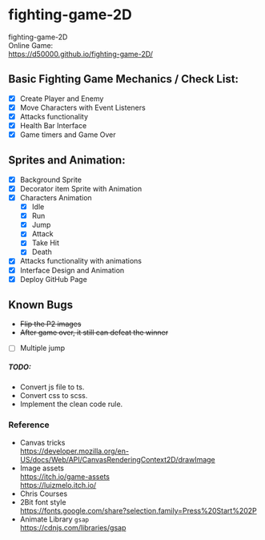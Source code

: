 # fighting-game-2D
fighting-game-2D  
Online Game:  
https://d50000.github.io/fighting-game-2D/

## Basic Fighting Game Mechanics / Check List:
- [x] Create Player and Enemy
- [x] Move Characters with Event Listeners
- [x] Attacks functionality
- [x] Health Bar Interface
- [x] Game timers and Game Over

## Sprites and Animation:
- [X] Background Sprite
- [X] Decorator item Sprite with Animation
- [X] Characters Animation
  - [X] Idle
  - [X] Run
  - [X] Jump
  - [X] Attack
  - [X] Take Hit
  - [X] Death
- [X] Attacks functionality with animations
- [X] Interface Design and Animation
- [X] Deploy GitHub Page

## Known Bugs
- ~~Flip the P2 images~~
- ~~After game over, it still can defeat the winner~~
- [ ] Multiple jump

##### TODO:
- Convert js file to ts.
- Convert css to scss.
- Implement the clean code rule.

### Reference
- Canvas tricks  
  https://developer.mozilla.org/en-US/docs/Web/API/CanvasRenderingContext2D/drawImage
- Image assets  
  https://itch.io/game-assets  
  https://luizmelo.itch.io/
- Chris Courses
- 2Bit font style  
  https://fonts.google.com/share?selection.family=Press%20Start%202P
- Animate Library `gsap`  
  https://cdnjs.com/libraries/gsap
